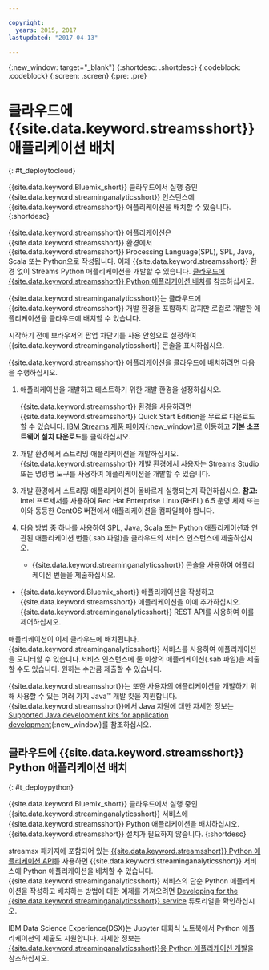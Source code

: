 ```yaml
---

copyright:
  years: 2015, 2017
lastupdated: "2017-04-13"

---
```


<!-- Attribute definitions -->
{:new_window: target="_blank"}
{:shortdesc: .shortdesc}
{:codeblock: .codeblock}
{:screen: .screen}
{:pre: .pre}

# 클라우드에 {{site.data.keyword.streamsshort}} 애플리케이션 배치
{: #t_deploytocloud}

{{site.data.keyword.Bluemix_short}} 클라우드에서 실행 중인 {{site.data.keyword.streaminganalyticsshort}} 인스턴스에 {{site.data.keyword.streamsshort}} 애플리케이션을 배치할 수 있습니다.
{:shortdesc}

{{site.data.keyword.streamsshort}} 애플리케이션은 {{site.data.keyword.streamsshort}} 환경에서 {{site.data.keyword.streamsshort}} Processing Language(SPL), SPL, Java, Scala 또는 Python으로 작성됩니다. 이제 {{site.data.keyword.streamsshort}} 환경 없이 Streams Python 애플리케이션을 개발할 수 있습니다. [클라우드에 {{site.data.keyword.streamsshort}} Python 애플리케이션 배치](docs/services/StreamingAnalytics/t_deploytocloud.html#t_deploypython)를 참조하십시오. 


{{site.data.keyword.streaminganalyticsshort}}는 클라우드에 {{site.data.keyword.streamsshort}} 개발 환경을 포함하지 않지만 로컬로 개발한 애플리케이션을 클라우드에 배치할 수 있습니다. 

시작하기 전에 브라우저의 팝업 차단기를 사용 안함으로 설정하여 {{site.data.keyword.streaminganalyticsshort}} 콘솔을 표시하십시오. 

{{site.data.keyword.streamsshort}} 애플리케이션을 클라우드에 배치하려면 다음을 수행하십시오. 

1. 애플리케이션을 개발하고 테스트하기 위한 개발 환경을 설정하십시오. 

	{{site.data.keyword.streamsshort}} 환경을 사용하려면 {{site.data.keyword.streamsshort}} Quick Start Edition을 무료로 다운로드할 수 있습니다. [IBM Streams 제품 페이지](http://www.ibm.com/analytics/us/en/technology/stream-computing/){:new_window}로 이동하고 **기본 소프트웨어 설치 다운로드**를 클릭하십시오.

2. 개발 환경에서 스트리밍 애플리케이션을 개발하십시오. {{site.data.keyword.streamsshort}} 개발 환경에서 사용자는 Streams Studio 또는 명령행 도구를 사용하여 애플리케이션을 개발할 수 있습니다. 

3. 개발 환경에서 스트리밍 애플리케이션이 올바르게 실행되는지 확인하십시오.
**참고:** Intel 프로세서를 사용하여 Red Hat Enterprise Linux(RHEL) 6.5 운영 체제 또는 이와 동등한 CentOS 버전에서 애플리케이션을 컴파일해야 합니다. 

4. 다음 방법 중 하나를 사용하여 SPL, Java, Scala 또는 Python 애플리케이션과 연관된 애플리케이션 번들(.sab 파일)을 클라우드의 서비스 인스턴스에 제출하십시오. 
	* {{site.data.keyword.streaminganalyticsshort}} 콘솔을 사용하여 애플리케이션 번들을 제출하십시오.
  * {{site.data.keyword.Bluemix_short}} 애플리케이션을 작성하고 {{site.data.keyword.streamsshort}} 애플리케이션을 이에 추가하십시오. {{site.data.keyword.streaminganalyticsshort}} REST API를 사용하여 이를 제어하십시오. 

애플리케이션이 이제 클라우드에 배치됩니다. {{site.data.keyword.streaminganalyticsshort}} 서비스를 사용하여 애플리케이션을 모니터할 수 있습니다.서비스 인스턴스에 둘 이상의 애플리케이션(.sab 파일)을 제출할 수도 있습니다. 원하는 수만큼 제출할 수 있습니다. 

{{site.data.keyword.streamsshort}}는 또한 사용자의 애플리케이션을 개발하기 위해 사용할 수 있는 여러 가지 Java™ 개발 킷을 지원합니다. {{site.data.keyword.streamsshort}}에서 Java 지원에 대한 자세한 정보는 [Supported Java development kits for application development](https://www.ibm.com/support/knowledgecenter/en/SSCRJU_4.2.0/com.ibm.streams.install.doc/doc/ibminfospherestreams-install-prerequisites-java-supported-sdks.html){:new_window}를 참조하십시오.


## 클라우드에 {{site.data.keyword.streamsshort}} Python 애플리케이션 배치
{: #t_deploypython}

{{site.data.keyword.Bluemix_short}} 클라우드에서 실행 중인 {{site.data.keyword.streaminganalyticsshort}} 서비스에 {{site.data.keyword.streamsshort}} Python 애플리케이션을 배치하십시오. {{site.data.keyword.streamsshort}} 설치가 필요하지 않습니다.
{:shortdesc}

streamsx 패키지에 포함되어 있는 [{{site.data.keyword.streamsshort}} Python 애플리케이션 API](http://ibmstreams.github.io/streamsx.documentation/docs/python/python-appapi-devguide/#50-api-features)를 사용하면 {{site.data.keyword.streaminganalyticsshort}} 서비스에 Python 애플리케이션을 배치할 수 있습니다. {{site.data.keyword.streaminganalyticsshort}} 서비스의 단순 Python 애플리케이션을 작성하고 배치하는 방법에 대한 예제를 가져오려면 [Developing for the {{site.data.keyword.streaminganalyticsshort}} service](http://ibmstreams.github.io/streamsx.documentation/docs/python/1.6/python-appapi-devguide-2a/index.html) 튜토리얼을 확인하십시오. 

IBM Data Science Experience(DSX)는 Jupyter 대화식 노트북에서 Python 애플리케이션의 제출도 지원합니다. 자세한 정보는 [{{site.data.keyword.streaminganalyticsshort}}용 Python 애플리케이션 개발](/docs/services/StreamingAnalytics/t_develop_apps_python.html)을 참조하십시오. 

